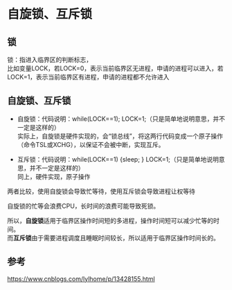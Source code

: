# 自旋锁、互斥锁
## 锁

锁：指进入临界区的判断标志，  
比如变量LOCK，若LOCK=0，表示当前临界区无进程，申请的进程可以进入，若LOCK=1，表示当前临界区有进程，申请的进程都不允许进入

## 自旋锁、互斥锁
* 自旋锁：代码说明：while(LOCK==1); LOCK=1;（只是简单地说明意思，并不一定是这样的）  
实际上，自旋锁是硬件实现的，会“锁总线”，将这两行代码变成一个原子操作（命令TSL或XCHG），以保证不会被中断，实现互斥。

 

* 互斥锁：代码说明：while(LOCK==1) {sleep; } LOCK=1;（只是简单地说明意思，并不一定是这样的）  
同上，硬件实现，原子操作

 

两者比较，使用自旋锁会导致忙等待，使用互斥锁会导致进程让权等待

自旋锁的忙等会浪费CPU，长时间的浪费可能导致死锁。

所以，**自旋锁**适用于临界区操作时间短的多进程，操作时间短可以减少忙等的时间。  
而**互斥锁**由于需要进程调度且睡眠时间较长，所以适用于临界区操作时间长的。

## 参考
https://www.cnblogs.com/lylhome/p/13428155.html